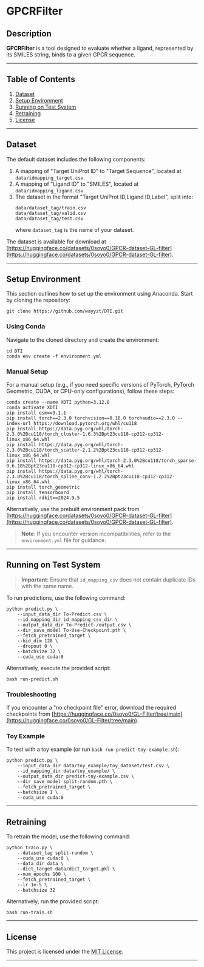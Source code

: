 # GPCRFilter
## Description
**GPCRFilter** is a tool designed to evaluate whether a ligand, represented by its SMILES string, binds to a given GPCR sequence.

---

## Table of Contents
1. [Dataset](#dataset)
2. [Setup Environment](#setup-environment)
3. [Running on Test System](#running-on-test-system)
4. [Retraining](#retraining)
5. [License](#license)

---

## Dataset
The default dataset includes the following components:
1. A mapping of "Target UniProt ID" to "Target Sequence", located at `data/idmapping_target.csv`.
2. A mapping of "Ligand ID" to "SMILES", located at `data/idmapping_ligand.csv`.
3. The dataset in the format "Target UniProt ID,Ligand ID,Label", split into:
   ```
   data/dataset_tag/train.csv
   data/dataset_tag/valid.csv
   data/dataset_tag/test.csv
   ```
   where `dataset_tag` is the name of your dataset.

The dataset is available for download at [https://huggingface.co/datasets/0soyo0/GPCR-dataset-GL-filter](https://huggingface.co/datasets/0soyo0/GPCR-dataset-GL-filter).

---

## Setup Environment
This section outlines how to set up the environment using Anaconda. Start by cloning the repository:
```
git clone https://github.com/wayyzt/DTI.git
```

### Using Conda
Navigate to the cloned directory and create the environment:
```
cd DTI
conda env create -f environment.yml
```

### Manual Setup
For a manual setup (e.g., if you need specific versions of PyTorch, PyTorch Geometric, CUDA, or CPU-only configurations), follow these steps:
```
conda create --name XDTI python=3.12.8
conda activate XDTI
pip install esm==3.1.1
pip install torch==2.3.0 torchvision==0.18.0 torchaudio==2.3.0 --index-url https://download.pytorch.org/whl/cu118
pip install https://data.pyg.org/whl/torch-2.3.0%2Bcu118/torch_cluster-1.6.3%2Bpt23cu118-cp312-cp312-linux_x86_64.whl
pip install https://data.pyg.org/whl/torch-2.3.0%2Bcu118/torch_scatter-2.1.2%2Bpt23cu118-cp312-cp312-linux_x86_64.whl
pip install https://data.pyg.org/whl/torch-2.3.0%2Bcu118/torch_sparse-0.6.18%2Bpt23cu118-cp312-cp312-linux_x86_64.whl
pip install https://data.pyg.org/whl/torch-2.3.0%2Bcu118/torch_spline_conv-1.2.2%2Bpt23cu118-cp312-cp312-linux_x86_64.whl
pip install torch_geometric
pip install tensorboard
pip install rdkit==2024.9.5
```

Alternatively, use the prebuilt environment pack from [https://huggingface.co/datasets/0soyo0/GPCR-dataset-GL-filter](https://huggingface.co/datasets/0soyo0/GPCR-dataset-GL-filter).

> **Note**: If you encounter version incompatibilities, refer to the `environment.yml` file for guidance.

---

## Running on Test System
> **Important**: Ensure that `id_mapping_csv` does not contain duplicate IDs with the same name.

To run predictions, use the following command:
```
python predict.py \
    --input_data_dir To-Predict.csv \
    --id_mapping_dir id_mapping_csv_dir \
    --output_data_dir To-Predict-/output.csv \
    --dir_save_model To-Use-Checkpoint.pth \
    --fetch_pretrained_target \
    --hid_dim 128 \
    --dropout 0 \
    --batchsize 32 \
    --cuda_use cuda:0
```

Alternatively, execute the provided script:
```
bash run-predict.sh
```

### Troubleshooting
If you encounter a "no checkpoint file" error, download the required checkpoints from [https://huggingface.co/0soyo0/GL-Filter/tree/main](https://huggingface.co/0soyo0/GL-Filter/tree/main).

### Toy Example
To test with a toy example (or run `bash run-predict-toy-example.sh`):
```
python predict.py \
    --input_data_dir data/toy_example/toy_dataset/test.csv \
    --id_mapping_dir data/toy_example/ \
    --output_data_dir predict-toy-example.csv \
    --dir_save_model split-random.pth \
    --fetch_pretrained_target \
    --batchsize 1 \
    --cuda_use cuda:0
```

---

## Retraining
To retrain the model, use the following command:
```
python train.py \
    --dataset_tag split-random \
    --cuda_use cuda:0 \
    --data_dir data \
    --dict_target data/dict_target.pkl \
    --num_epochs 100 \
    --fetch_pretrained_target \
    --lr 1e-5 \
    --batchsize 32
```

Alternatively, run the provided script:
```
bash run-train.sh
```

---

## License
This project is licensed under the [MIT License](https://opensource.org/licenses/MIT).

---
